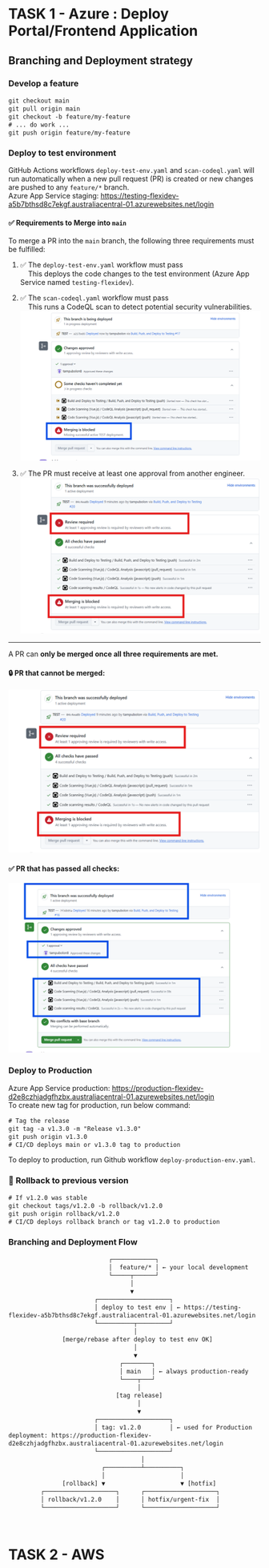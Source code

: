 # TASK 1 - Azure : Deploy Portal/Frontend Application


## Branching and Deployment strategy 

### Develop a feature
```
git checkout main
git pull origin main
git checkout -b feature/my-feature
# ... do work ...
git push origin feature/my-feature
```

### Deploy to test environment
GitHub Actions workflows `deploy-test-env.yaml` and `scan-codeql.yaml` will run automatically when a new pull request (PR) is created or new changes are pushed to any `feature/*` branch. <br>
Azure App Service staging: https://testing-flexidev-a5b7bthsd8c7ekgf.australiacentral-01.azurewebsites.net/login

#### ✅ Requirements to Merge into `main`

To merge a PR into the `main` branch, the following three requirements must be fulfilled:

1. ✅ The `deploy-test-env.yaml` workflow must pass  
   &nbsp;&nbsp;&nbsp;&nbsp;This deploys the code changes to the test environment (Azure App Service named `testing-flexidev`).

2. ✅ The `scan-codeql.yaml` workflow must pass  
   &nbsp;&nbsp;&nbsp;&nbsp;This runs a CodeQL scan to detect potential security vulnerabilities.
![PR failing checks](azure/app/images/image2.png)   

3. ✅ The PR must receive at least one approval from another engineer.
![PR needs approval](azure/app/images/image3.png)

---

A PR can **only be merged once all three requirements are met.**

#### 🔒 PR that **cannot** be merged:


![PR needs approval](azure/app/images/image3.png)

#### ✅ PR that **has passed** all checks:
![PR passing checks](azure/app/images/image.png)



### Deploy to Production
Azure App Service production: https://production-flexidev-d2e8czhjadgfhzbx.australiacentral-01.azurewebsites.net/login <br>
To create new tag for production, run below command:
```
# Tag the release
git tag -a v1.3.0 -m "Release v1.3.0"
git push origin v1.3.0
# CI/CD deploys main or v1.3.0 tag to production
```
To deploy to production, run Github workflow `deploy-production-env.yaml`.


### 🔁 Rollback to previous version
```
# If v1.2.0 was stable
git checkout tags/v1.2.0 -b rollback/v1.2.0
git push origin rollback/v1.2.0
# CI/CD deploys rollback branch or tag v1.2.0 to production
```

### Branching and Deployment Flow
```
                            ┌────────────┐
                            │  feature/* │ ← your local development
                            └─────┬──────┘
                                  │
                                  ▼
                        ┌────────────────────┐
                        │ deploy to test env │ ← https://testing-flexidev-a5b7bthsd8c7ekgf.australiacentral-01.azurewebsites.net/login
                        └──────────┬─────────┘
                                   │
               [merge/rebase after deploy to test env OK]
                                   │
                                   ▼
                               ┌────────┐
                               │ main   │ ← always production-ready
                               └────┬───┘
                                    │
                              [tag release]
                                    │
                                    ▼
                        ┌────────────────────┐
                        │ tag: v1.2.0        │ ← used for Production deployment: https://production-flexidev-d2e8czhjadgfhzbx.australiacentral-01.azurewebsites.net/login
                        └────────────────────┘
                                     │
                          ┌──────────┴──────────┐
                          │                     │
               [rollback] ▼                     ▼ [hotfix]
         ┌────────────────────┐      ┌────────────────────┐
         │ rollback/v1.2.0    │      │ hotfix/urgent-fix  │
         └────────────────────┘      └────────────────────┘
```
<br>

# TASK 2 - AWS
